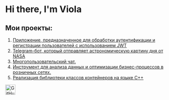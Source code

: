 
<div id="header" align="Left">
    <h1>Hi there, I'm  Viola </h1>
</div>


## Мои проекты:
1. [Приложение, предназначенное для обработки аутентификации и регистрации пользователей с использованием JWT](https://github.com/Violchanskiy/AuthenticationService)
2. [Telegram-бот, который отправляет астрономическую картину дня от NASA](https://github.com/Violchanskiy/NasaBot)
3. [Многопользовательский чат.](https://github.com/Violchanskiy/MultiUserChat)
4. [Инструмент для анализа данных и оптимизации бизнес-процессов в розничных сетях.](https://github.com/Violchanskiy/RetailAnalytics)
5. [Реализация библиотеки классов контейнеров на языке C++](https://github.com/Violchanskiy/Containers)


<div align="left">
  <a href="https://t.me/violchanskiy" target="_blank" rel="noreferrer">
        <img src="https://upload.wikimedia.org/wikipedia/commons/thumb/8/82/Telegram_logo.svg/1200px-Telegram_logo.svg.png" width="32" height="32" alt="GitHub" />
</div>

